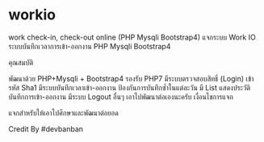 # workio
work check-in, check-out online (PHP Mysqli Bootstrap4)
แจกระบบ Work IO ระบบบันทึกเวลาการเข้า-ออกงาน PHP Mysqli Bootstrap4

คุณสมบัติ

พัฒนาด้วย PHP+Mysqli + Bootstrap4
รองรับ PHP7
มีระบบตรวจสอบสิทธิ์ (Login) เข้ารหัส Sha1
มีระบบบันทึกเวลาเข้า-ออกงาน
ป้องกันการบันทึกซ้ำในแต่ละวัน
มี List แสดงประวัติบันทึกการเข้า-ออกงาน
มีระบบ Logout
อื่นๆ เอาไปพัฒนาต่อเองนะครับ
เงื่อนไขการแจก

แจกสำหรับให้เอาไปศึกษาและพัฒนาต่อยอด

Credit By #devbanban
